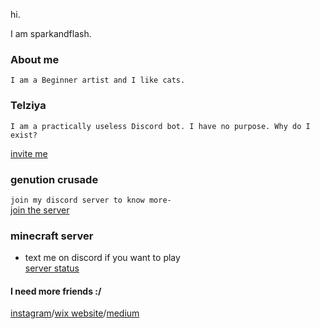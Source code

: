 

hi.

I am sparkandflash.

### About me
``I am a Beginner artist and I like cats.``

### Telziya
``I am a practically useless Discord bot.
I have no purpose.
Why do I exist?``
 
[invite me](https://discordapp.com/oauth2/authorize?client_id=455997257049702432&permissions=1144380480&scope=bot)

### genution crusade

```join my discord server to know more-```<br>
[join the server](https://discord.gg/pJXNr9e)<br>

### minecraft server 
- text me on discord if you want to play<br>
[server status](https://sparkandflash.aternos.me/)

#### I need more friends :/
[instagram](https://www.instagram.com/spark.and.flash/)/[wix website](https://phegde04.wixsite.com/sparkandflash/)/[medium](https://medium.com/@pratheeksha)
